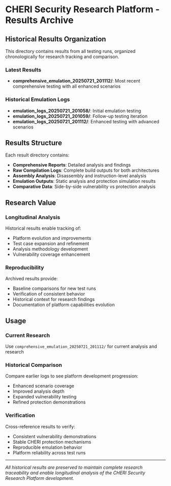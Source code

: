 # CHERI Security Research Platform - Results Archive

## Historical Results Organization

This directory contains results from all testing runs, organized chronologically for research tracking and comparison.

### **Latest Results**
- **comprehensive_emulation_20250721_201112/**: Most recent comprehensive testing with all enhanced scenarios

### **Historical Emulation Logs**
- **emulation_logs_20250721_201058/**: Initial emulation testing
- **emulation_logs_20250721_201059/**: Follow-up testing iteration
- **emulation_logs_20250721_201112/**: Enhanced testing with advanced scenarios

## Results Structure

Each result directory contains:
- **Comprehensive Reports**: Detailed analysis and findings
- **Raw Compilation Logs**: Complete build outputs for both architectures
- **Assembly Analysis**: Disassembly and instruction-level analysis
- **Emulation Outputs**: Static analysis and protection simulation results
- **Comparative Data**: Side-by-side vulnerability vs protection analysis

## Research Value

### **Longitudinal Analysis**
Historical results enable tracking of:
- Platform evolution and improvements
- Test case expansion and refinement
- Analysis methodology development
- Vulnerability coverage enhancement

### **Reproducibility**
Archived results provide:
- Baseline comparisons for new test runs
- Verification of consistent behavior
- Historical context for research findings
- Documentation of platform capabilities evolution

## Usage

### **Current Research**
Use `comprehensive_emulation_20250721_201112/` for current analysis and research

### **Historical Comparison**
Compare earlier logs to see platform development progression:
- Enhanced scenario coverage
- Improved analysis depth
- Expanded vulnerability testing
- Refined protection demonstrations

### **Verification**
Cross-reference results to verify:
- Consistent vulnerability demonstrations
- Stable CHERI protection mechanisms
- Reproducible emulation behavior
- Platform reliability across test runs

---

*All historical results are preserved to maintain complete research traceability and enable longitudinal analysis of the CHERI Security Research Platform development.*
